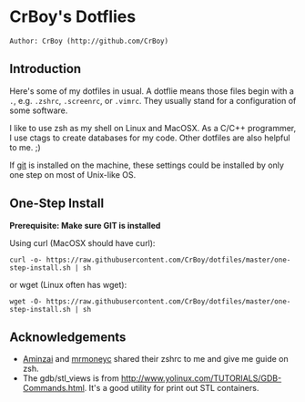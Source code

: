 CrBoy's Dotflies
================
`Author: CrBoy (http://github.com/CrBoy)`

Introduction
------------
Here's some of my dotfiles in usual. A dotflie means those files begin with a `.`, e.g. `.zshrc`, `.screenrc`, or `.vimrc`. They usually stand for a configuration of some software.

I like to use zsh as my shell on Linux and MacOSX. As a C/C++ programmer, I use ctags to create databases for my code. Other dotfiles are also helpful to me. ;)

If [git] is installed on the machine, these settings could be installed by only one step on most of Unix-like OS.

[git]: http://git-scm.com/

One-Step Install
----------------
**Prerequisite: Make sure GIT is installed**

Using curl (MacOSX should have curl):

	curl -o- https://raw.githubusercontent.com/CrBoy/dotfiles/master/one-step-install.sh | sh

or wget (Linux often has wget):

	wget -O- https://raw.githubusercontent.com/CrBoy/dotfiles/master/one-step-install.sh | sh

Acknowledgements
----------------
- [Aminzai] and [mrmoneyc] shared their zshrc to me and give me guide on zsh.
- The gdb/stl\_views is from <http://www.yolinux.com/TUTORIALS/GDB-Commands.html>. It's a good utility for print out STL containers.

[Aminzai]: https://github.com/aminzai
[mrmoneyc]: https://github.com/mrmoneyc
